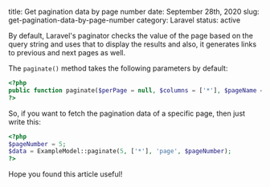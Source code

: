 title: Get pagination data by page number
date: September 28th, 2020
slug: get-pagination-data-by-page-number
category: Laravel
status: active

By default, Laravel's paginator checks the value of the page based on the query string and uses that to display the results and also, it generates links to previous and next pages as well.

The `paginate()` method takes the following parameters by default:
```php
<?php
public function paginate($perPage = null, $columns = ['*'], $pageName = 'page', $page = null);
?>
```

So, if you want to fetch the pagination data of a specific page, then just write this:
```php
<?php
$pageNumber = 5;
$data = ExampleModel::paginate(5, ['*'], 'page', $pageNumber);
?>
```

Hope you found this article useful!